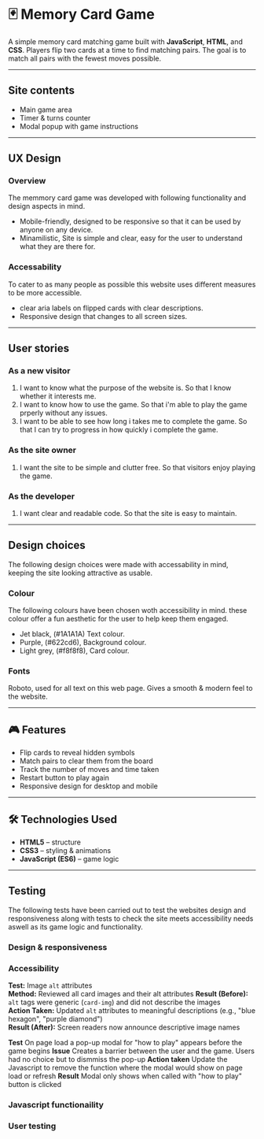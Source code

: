 # 🃏 Memory Card Game

A simple memory card matching game built with **JavaScript**, **HTML**, and **CSS**. Players flip two cards at a time to find matching pairs. The goal is to match all pairs with the fewest moves possible.

---

## Site contents
- Main game area
- Timer & turns counter
- Modal popup with game instructions

---

## UX Design
### Overview
The memmory card game was developed with following functionality and design aspects in mind.
- Mobile-friendly, designed to be responsive so that it can be used by anyone on any device.
- Minamilistic, Site is simple and clear, easy for the user to understand what they are there for.

### Accessability 
To cater to as many people as possible this website uses different measures to be more accessible.
- clear aria labels on flipped cards with clear descriptions.
- Responsive design that changes to all screen sizes.

---

## User stories
### As a new visitor
1. I want to know what the purpose of the website is. So that I know whether it interests me.
2. I want to know how to use the game. So that i'm able to play the game prperly without any issues.
3. I want to be able to see how long i takes me to complete the game. So that I can try to progress in how quickly i complete the game.

### As the site owner 
1. I want the site to be simple and clutter free. So that visitors enjoy playing the game.

### As the developer
1. I want clear and readable code. So that the site is easy to maintain.

---

## Design choices
The following design choices were made with accessability in mind, keeping the site looking attractive as usable.

### Colour
The following colours have been chosen woth accessibility in mind. these colour offer a fun aesthetic for the user to help keep them engaged. 
- Jet black, (#1A1A1A) Text colour.
- Purple, (#622cd6), Background colour.
- Light grey, (#f8f8f8), Card colour.

### Fonts
Roboto, used for all text on this web page. Gives a smooth & modern feel to the website.

---

## 🎮 Features
- Flip cards to reveal hidden symbols  
- Match pairs to clear them from the board  
- Track the number of moves and time taken  
- Restart button to play again  
- Responsive design for desktop and mobile  

---

## 🛠️ Technologies Used
- **HTML5** – structure  
- **CSS3** – styling & animations  
- **JavaScript (ES6)** – game logic  

---

## Testing

The following tests have been carried out to test the websites design and responsiveness along with tests to check the site meets accessibility needs aswell as its game logic and functionality.

### Design & responsiveness

### Accessibility 
**Test:** Image `alt` attributes  
**Method:** Reviewed all card images and their alt attributes
**Result (Before):** `alt` tags were generic (`card-img`) and did not describe the images  
**Action Taken:** Updated `alt` attributes to meaningful descriptions (e.g., "blue hexagon", "purple diamond")  
**Result (After):** Screen readers now announce descriptive image names

**Test** On page load a pop-up modal for "how to play" appears before the game begins
**Issue** Creates a barrier between the user and the game. Users had no choice but to dismmiss the pop-up
**Action taken** Update the Javascript to remove the function where the modal would show on page load or refresh
**Result** Modal only shows when called with "how to play" button is clicked

### Javascript functionaility

### User testing

